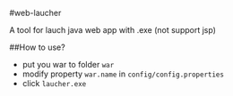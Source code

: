 #web-laucher

A tool for lauch java web app with .exe (not support jsp)

##How to use?

* put you war to folder `war` 
* modify property `war.name`  in  `config/config.properties`  
* click `laucher.exe`
